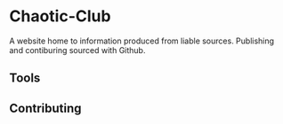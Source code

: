 # Chaotic-Club
A website home to information produced from liable sources. 
Publishing and contiburing sourced with Github.

## Tools


## Contributing
